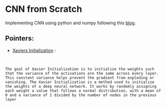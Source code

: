 # CNN from Scratch
Implementing CNN using python and numpy following this [blog](https://victorzhou.com/blog/intro-to-cnns-part-1/).

## Pointers:
* [Xaviers Initialization](https://cs230.stanford.edu/section/4/) :
<br>

`
The goal of Xavier Initialization is to initialize the weights such that the variance of the activations are the same across every layer. This constant variance helps prevent the gradient from exploding or vanishing.
The Xavier Initialization is a method used to initialize the weights of a deep neural network. It works by randomly assigning each weight a value that follows a normal distribution, with a mean of 0 and a variance of 1 divided by the number of nodes in the previous layer
`
